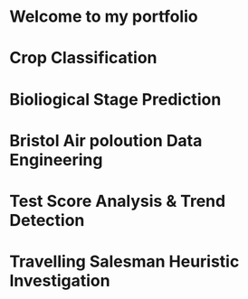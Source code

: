 # Welcome to my portfolio


# Crop Classification
# Bioliogical Stage Prediction
# Bristol Air poloution Data Engineering
# Test Score Analysis & Trend Detection
# Travelling Salesman Heuristic Investigation
